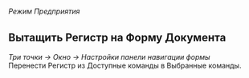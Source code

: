 ###### Режим Предприятия

## Вытащить Регистр на Форму Документа
*Три точки -> Окно -> Настройки панели навигации формы*  
Перенести Регистр из Доступные команды в Выбранные команды.
